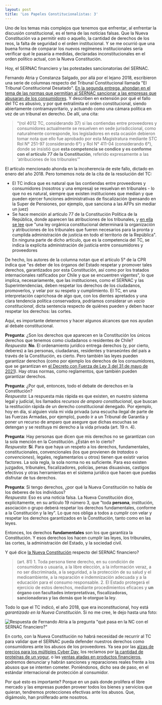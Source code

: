 ```yaml
---
layout: post
title: 'Los Papeles Constitucionalistas: 3'
---
```

Uno de los temas más complejos que tenemos que enfrentar, al enfrentar la discusión constitucional, es el tema de las noticias falsas. Que la Nueva Constitución va a permitir esto o aquello, la cantidad de derechos de los reos, la falta de seguridad o el orden institucional. Y se me ocurrió que una buena forma de comparar los nuevos regímenes institucionales sería verificar qué le pasaría a medidas, declaradas inconstitucionales en el orden político actual, con la Nueva Constitución.

Hoy, el SERNAC financiero y las potestades sancionatorias del SERNAC.

<!--more-->

Fernando Atria y Constanza Salgado, por allá por el lejano 2018, escribieron una serie de columnas respecto del Tribunal Constitucional llamada "El Tribunal Constitucional Desatado". [En la segunda entrega, ahondan en el tema de las normas que permitían al SERNAC sancionar a las empresas que abusaran de los consumidores](https://www.elmostrador.cl/noticias/opinion/2018/01/25/la-constitucion-protege-el-abuso/). Y describen en extensión por qué el fallo del TC es abusivo, y por qué extralimita el orden constitucional, siendo abiertamente contramayoritario, y actuando como una cámara política en vez de un tribunal en derecho. De allí, una cita:

> “(rol 4012 TC, considerando 37) si las contiendas entre proveedores y consumidores actualmente se resuelven en sede jurisdiccional, como naturalmente corresponde, los legisladores en esta ocasión debieron tomar nota que ello fue aprobado por esta Magistratura mediante STC Rol N° 251-97 (considerando 6°) y Rol N° 411-04 (considerando 6°), donde se insistió que **esta competencia se condice y es conforme con el artículo 77 de la Constitución**, referido expresamente a las ‘atribuciones de los tribunales’”

El artículo mencionado ahonda en la incoherencia de este fallo, dictado en enero del año 2018. Pero tomemos nota de la cita de la resolución del TC:

* El TC indica que es natural que las contiendas entre proveedores y consumidores (nosotros y una empresa) se resuelvan en tribunales - lo que no es natural, siempre que existen instituciones que median y que pueden ejercer funciones administrativas de fiscalización (pensando en la Super de Pensiones, por ejemplo, que sanciona a las AFPs sin mediar un juez)
* Se hace mención al artículo 77 de la Constitución Política de la República, donde aparecen las atribuciones de los tribunales, y [en ella se lee](https://www.camara.cl/camara/doc/leyes_normas/constitucion.pdf) que "una ley orgánica constitucional determinará la organización y atribuciones de los tribunales que fueren necesarios para la pronta y cumplida administración de justicia en todo el territorio de la República". En ninguna parte de dicho artículo, que es la competencia del TC, se indica la explícita administración de justicia entre consumidores y proveedores

De hecho, los autores de la columna notan que el artículo 5° de la CPR indica que "es deber de los órganos del Estado respetar y promover tales derechos, garantizados por esta Constitución, así como por los tratados internacionales ratificados por Chile y que se encuentren vigentes", lo que implica, necesariamente, que las instituciones, como el SERNAC y las Superintendencias, deben respetar los derechos de los ciudadanos, promoverlos, y velar por su respeto y cumplimiento. El TC, en una interpretación caprichosa de algo que, con los dientes apretados y una clara tendencia política conservadora, podríamos considerar un _vacío constitucional_, dicta sentencia respecto de quiénes pueden y deben hacer respetar los derechos: las cortes.

Aquí, es importante detenernos y hacer algunos alcances que nos ayudan al debate constitucional.

**Pregunta**: ¿Son los derechos que aparecen en la Constitución los únicos derechos que tenemos como ciudadanos o residentes de Chile?<br>
_Respuesta_: **No**. El ordenamiento jurídico entrega derechos (y, por cierto, deberes) a las personas, ciudadanas, residentes y transeúntes del país a través de la Constitución, es cierto. Pero también las leyes pueden garantizar derechos (como por ejemplo los derechos de los consumidores, que se garantizan en [el Decreto con Fuerza de Ley 3 del 31 de mayo de 2021](https://www.bcn.cl/leychile/navegar?idNorma=1160403)). Hay otras normas, como reglamentos, que también pueden garantizar derechos.


**Pregunta**: ¿Por qué, entonces, todo el debate de derechos en la Constitución?<br>
_Respuesta_: La respuesta más rápida es que existen, en nuestro sistema legal y judicial, los llamados _recursos de amparo constitucional_, que buscan la restitución rápida de un derecho constitucional denegado. Por ejemplo, hoy en día, si alguien viola mi vida privada (una escucha ilegal de parte de las Fuerzas Armadas, por ejemplo), puedo ir a un Tribunal de Garantía y poner un recurso de amparo que asegure que dichas escuchas se detengan y se restituya mi derecho a la vida privada (art. 19 n. 4).

**Pregunta**: Hay personas que dicen que mis derechos no se garantizan con la sola mención en la Constitución. ¿Están en lo cierto?<br>
_Respuesta_: **Sí**. Para que haya un respeto a los derechos, fundamentales, constitucionales, convencionales (los que provienen de _tratados_ o _convenciones_), legales, reglamentarios u otros) tienen que existir varios factores. La sola regla, la sola norma no es suficiente. Para eso existen juzgados, tribunales, fiscalizadores, policías, penas disuasivas, castigos efectivos y otras herramientas en el sistema jurídico que hacen que puedas disfrutar de tus derechos.

**Pregunta**: Si tengo derechos, ¿por qué la Nueva Constitución no habla de los deberes de los individuos?<br>
_Respuesta_: Eso es una noticia falsa. La Nueva Constitución dice, explícitamente, en su artículo 19 número 3, que "toda **persona**, institución, asociación o grupo deberá respetar los derechos fundamentales, conforme a la Constitución y la ley". Lo que nos obliga a todos a cumplir con velar y respetar los derechos garantizados en la Constitución, tanto como en las leyes.

Entonces, los derechos **fundamentales** son los que garantiza la Constitución. Y esos derechos los hacen cumplir las leyes, los tribunales, las cortes, la administración del Estado, y la sociedad civil.

Y qué dice [la Nueva Constitución](https://www.chileconvencion.cl/wp-content/uploads/2022/07/Texto-CPR-2022.pdf) respecto del SERNAC financiero?

> (art. 81) 1. Toda persona tiene derecho, en su condición de consumidora o usuaria, a la libre elección, a la información veraz, a no ser discriminada, a la seguridad, a la protección de su salud y el medioambiente, a la reparación e indemnización adecuada y a la educación para el consumo responsable.
> 2. El Estado protegerá el ejercicio de estos derechos, mediante procedimientos eficaces y **un órgano con facultades interpretativas, fiscalizadoras, sancionadoras y las demás que le otorgue la ley**.

Todo lo que el TC indicó, el año 2018, que era inconstitucional, hoy está _garantizado en la Nueva Constitución_. Si no me cree, le dejo hasta una foto:

![Respuesta de Fernando Atria a la pregunta "qué pasa en la NC con el SERNAC financiero?"](https://pbs.twimg.com/media/FXUNUYKXgAYfiQ9?format=jpg&name=900x900)

En corto, con la Nueva Constitución no habrá necesidad de recurrir al TC para validar que el SERNAC pueda defender nuestros derechos como consumidores ante los abusos de los proveedores. Ya sea por las [alzas de precios para los múltiples Cyber Day](https://www.diarioconcepcion.cl/pais/2022/05/30/usuarios-reportan-importante-alza-de-precios-en-el-primer-dia-del-cyberday.html), los reclamos por [la cantidad de proteínas de un yogur](https://www.sernac.cl/portal/619/w3-article-62208.html), o las [ventas atadas en productos financieros](https://www.elmostrador.cl/mercados/2021/08/18/venta-atada-y-proteccion-al-consumidor/), podremos denunciar y habrán sanciones y reparaciones reales frente a los abusos que se intenten cometer. Poniéndonos, dicho sea de paso, en el estándar internacional de protección al consumidor.

Por qué esto es importante? Porque en un país donde prolifera el libre mercado y las empresas pueden proveer todos los bienes y servicios que quieran, tendremos protecciones efectivas ante los abusos. Que, digámoslo, han proliferado ante nosotros.
